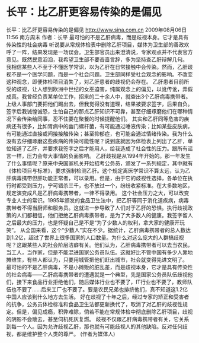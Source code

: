 # 长平：比乙肝更容易传染的是偏见

长平：比乙肝更容易传染的是偏见
http://www.sina.com.cn  2009年08月06日11:56  南方周末
作者：长平
最可怕的不是乙肝病毒，而是歧视本身。它才是具有传染性的社会病毒
听说要从常规体检表中删除乙肝项目，媒体为卫生部的善政欢呼了一阵，结果发现是一场误会。卫生部官员出来澄清说，专家观点并不代表官方意见。既然民意滔滔，我希望卫生部不要吝啬言辞，多为坚持查乙肝辩解几句。
我相信某些人不至于不懂医学常识，以为乙肝在日常接触中会传染。然而，乙肝歧视不是一个医学问题，而是一个社会问题。卫生部同样受社会观念的影响。不改变这种观念，即便体检项目消失了，对乙肝患者的歧视仍会存在。
乙肝患者目前所受的歧视，让人想到欧洲中世纪的女巫迫害，纯属观念上的偏见，以讹传讹，弄假成真。我曾经负责某单位工作，招来的二十余人中，就查出3个乙肝病毒携带者。上级人事部门要把他们踢出去，但我觉得没有道理，结果被要求签字，后果自负。签字后我诚惶诚恐，生怕自己的那点乙肝知识不可靠，甚至仔细琢磨他们在哪种情况下会传染给同事，忍不住要在聚餐的时候提醒他们。
其实和乙肝同等危害的疾病还有很多，比如胃病中的幽门螺杆菌，有可能通过唾液传染；比如某些皮肤病，有可能通过直接或间接接触传染；甚至抑郁症，也可能会通过情绪传染。我为什么没有去仔细琢磨这些疾病的传染可能性呢？说到底就因为体检表上列出了乙肝，单位知道了乙肝，并要求我签字之后才能用人，给我造成了社会性的压力。跟所有谣言一样，压力会夸大事情的负面影响。
乙肝歧视是从1994年开始的。那一年发生了什么事情呢？原来中央国家机关开始招考公务员，颁发了一系列规定，其中就有《体检项目与标准》，要求强制检测乙肝。这个规定离医学常识不算太远，认为乙肝病毒携带但肝功能正常者，可以录用。但是，由于它的歧视性选择，各单位在执行时都受到压力，宁可错杀三千，也不放过一个，纷纷收紧标准。在大多数地区，规定演变成凡是乙肝病毒携带者，一律不得录用。
这个社会压力之大，可以改变专业人士的常识。1995年颁发的食品卫生法中，把乙肝等同于消化道疾病，病毒携带者不得当厨师和服务员。这就进一步导致了人们对于乙肝的恐惧。执行歧视政策的人们都相信，他们拒绝乙肝病毒携带者，是为了大多数人的健康。我签字留人之后最大的压力，也是怀疑自己是不是“为了少数人的权利，拿大家的健康开玩笑”。
从全国来看，这个“少数人”实在不少。据统计，乙肝病毒携带者的总人数达到1.2亿，超过了世界上很多国家的人口数量。为什么对这么庞大的人群搞歧视呢？这跟某些人的社会阶层洁癖有关。他们认为，乙肝病毒携带者可以去当农民，当工人，当作家，但是不能混进国家公务员队伍。这就好比不管中国有多少人靠地摊维生，有些人都认为，只要用城管把他们赶出城市，社会就变得先进文明了。
最可怕的不是乙肝病毒，不是小摊贩的脏乱差，而是歧视本身，它才是具有传染性的社会病毒——乙肝病毒携带者的遭遇就是一个典型，先是国家公务员队伍歧视他们，接下来食品行业拒绝他们，随后媒体行业也不要了，IT行业也不要了，教师队伍也不要了……后来工厂也不要了。要是农民兄弟也排挤他们，真不知道这1.2亿中国人应该到什么地方去生活。
好在歧视了十年之后，经过专家的矫正和受害者的抗争，公务员体检标准和食品卫生法都更新换代了，取消了对乙肝的歧视性规定。但是，偏见成瘾，积弊难除，倘若不能在常规体检中彻底删除乙肝项目，歧视的阴影不会散去，甚至伺机死灰复燃。
歧视不仅跟乙肝病毒携带者有关，它关系到每一个人。因为允许歧视乙肝，那也就有可能歧视人的其他缺陷。反对任何歧视，都是维护整个人类的尊严。
(作者为媒体人)

